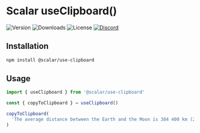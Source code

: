 # Scalar useClipboard()

![Version](https://img.shields.io/npm/v/%40scalar/use-clipboard)
![Downloads](https://img.shields.io/npm/dm/%40scalar/use-clipboard)
![License](https://img.shields.io/npm/l/%40scalar%2Fuse-clipboard)
[![Discord](https://img.shields.io/discord/1135330207960678410?style=flat&color=5865F2)](https://discord.gg/mw6FQRPh)

## Installation

```bash
npm install @scalar/use-clipboard
```

## Usage

```js
import { useClipboard } from '@scalar/use-clipboard'

const { copyToClipboard } = useClipboard()

copyToClipboard(
  'The average distance between the Earth and the Moon is 384 400 km (238 855 miles).',
)
```
